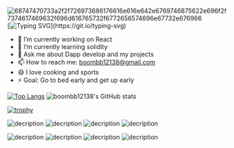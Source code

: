 
![68747470733a2f2f726973686176616e616e642e6769746875622e696f2f7374617469632f696d616765732f6772656574696e67732e676966](https://user-images.githubusercontent.com/95857565/200261251-462a996c-29f6-491b-9c4b-3d8bab0ede04.gif)
[![Typing SVG](https://readme-typing-svg.demolab.com?font=Fira+Code&pause=1000&color=6D651A&background=FFD28E6E&width=435&lines=Hi%2CI'm+Naomi.+;Glad+to+see+you~)](https://git.io/typing-svg)

- 🔭 I’m currently working on React
- 🌱 I’m currently learning solidity
- 💬 Ask me about Dapp develop and my projects
- 📫 How to reach me: boombb12138@gmail.com
- 😄 I love cooking and sports
- ⚡ Goal: Go to bed early and get up early

[![Top Langs](https://github-readme-stats.vercel.app/api/top-langs/?username=boombb12138&layout=compact)](https://github.com/boombb12138/github-readme-stats)  ![boombb12138's GitHub stats](https://github-readme-stats.vercel.app/api?username=boombb12138&show_icons=true&theme=gradient)


[![trophy](https://github-profile-trophy.vercel.app/?username=boombb12138)](https://github.com/boombb12138/github-profile-trophy)

![decription](https://img.shields.io/badge/Vue.js-35495E?style=for-the-badge&logo=vue.js&logoColor=4FC08D)  ![decription](https://img.shields.io/badge/Tailwind_CSS-38B2AC?style=for-the-badge&logo=tailwind-css&logoColor=white)
![decription](https://img.shields.io/badge/Sass-CC6699?style=for-the-badge&logo=sass&logoColor=white) ![decription](https://img.shields.io/badge/React-20232A?style=for-the-badge&logo=react&logoColor=61DAFB)

![decription](https://img.shields.io/badge/Redux-593D88?style=for-the-badge&logo=redux&logoColor=white) 
![decription](https://img.shields.io/badge/HTML5-E34F26?style=for-the-badge&logo=html5&logoColor=white)   ![decription](https://img.shields.io/badge/CSS3-1572B6?style=for-the-badge&logo=css3&logoColor=white)   ![decription](https://img.shields.io/badge/JavaScript-F7DF1E?style=for-the-badge&logo=javascript&logoColor=black)
